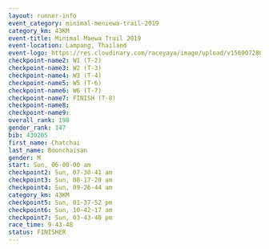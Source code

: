 ```yaml
---
layout: runner-info 
event_category: minimal-meniewa-trail-2019 
category_km: 43KM
event-title: Minimal Maewa Trail 2019 
event-location: Lampang, Thailand 
event-logo: https://res.cloudinary.com/raceyaya/image/upload/v1569072805/logo/minimal-trail_ktnvsp.jpg 
checkpoint-name2: W1 (T-2) 
checkpoint-name3: W2 (T-3) 
checkpoint-name4: W3 (T-4) 
checkpoint-name5: W5 (T-6) 
checkpoint-name6: W6 (T-7) 
checkpoint-name7: FINISH (T-8) 
checkpoint-name8: 
checkpoint-name9: 
overall_rank: 198
gender_rank: 147
bib: 430205
first_name: Chatchai
last_name: Boonchaisan
gender: M
start: Sun, 06-00-00 am
checkpoint2: Sun, 07-30-41 am
checkpoint3: Sun, 08-17-20 am
checkpoint4: Sun, 09-26-44 am
category_km: 43KM
checkpoint5: Sun, 01-37-52 pm
checkpoint6: Sun, 10-42-17 am
checkpoint7: Sun, 03-43-48 pm
race_time: 9-43-48
status: FINISHER
---
```

